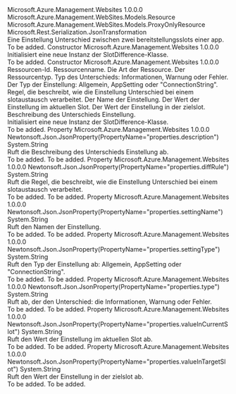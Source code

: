 <Type Name="SlotDifference" FullName="Microsoft.Azure.Management.WebSites.Models.SlotDifference">
  <TypeSignature Language="C#" Value="public class SlotDifference : Microsoft.Azure.Management.WebSites.Models.ProxyOnlyResource" />
  <TypeSignature Language="ILAsm" Value=".class public auto ansi beforefieldinit SlotDifference extends Microsoft.Azure.Management.WebSites.Models.ProxyOnlyResource" />
  <TypeSignature Language="DocId" Value="T:Microsoft.Azure.Management.WebSites.Models.SlotDifference" />
  <TypeSignature Language="VB.NET" Value="Public Class SlotDifference&#xA;Inherits ProxyOnlyResource" />
  <TypeSignature Language="F#" Value="type SlotDifference = class&#xA;    inherit ProxyOnlyResource" />
  <AssemblyInfo>
    <AssemblyName>Microsoft.Azure.Management.Websites</AssemblyName>
    <AssemblyVersion>1.0.0.0</AssemblyVersion>
  </AssemblyInfo>
  <Base>
    <BaseTypeName>Microsoft.Azure.Management.WebSites.Models.Resource</BaseTypeName>
    <BaseTypeName FrameworkAlternate="azure-dotnet">Microsoft.Azure.Management.WebSites.Models.ProxyOnlyResource</BaseTypeName>
  </Base>
  <Interfaces />
  <Attributes>
    <Attribute>
      <AttributeName>Microsoft.Rest.Serialization.JsonTransformation</AttributeName>
    </Attribute>
  </Attributes>
  <Docs>
    <summary>
            Eine Einstellung Unterschied zwischen zwei bereitstellungsslots einer app.
            </summary>
    <remarks>To be added.</remarks>
  </Docs>
  <Members>
    <Member MemberName=".ctor">
      <MemberSignature Language="C#" Value="public SlotDifference ();" />
      <MemberSignature Language="ILAsm" Value=".method public hidebysig specialname rtspecialname instance void .ctor() cil managed" />
      <MemberSignature Language="DocId" Value="M:Microsoft.Azure.Management.WebSites.Models.SlotDifference.#ctor" />
      <MemberSignature Language="VB.NET" Value="Public Sub New ()" />
      <MemberType>Constructor</MemberType>
      <AssemblyInfo>
        <AssemblyName>Microsoft.Azure.Management.Websites</AssemblyName>
        <AssemblyVersion>1.0.0.0</AssemblyVersion>
      </AssemblyInfo>
      <Parameters />
      <Docs>
        <summary>
            Initialisiert eine neue Instanz der SlotDifference-Klasse.
            </summary>
        <remarks>To be added.</remarks>
      </Docs>
    </Member>
    <Member MemberName=".ctor">
      <MemberSignature Language="C#" Value="public SlotDifference (string id = null, string name = null, string kind = null, string type = null, string slotDifferenceType = null, string settingType = null, string diffRule = null, string settingName = null, string valueInCurrentSlot = null, string valueInTargetSlot = null, string description = null);" />
      <MemberSignature Language="ILAsm" Value=".method public hidebysig specialname rtspecialname instance void .ctor(string id, string name, string kind, string type, string slotDifferenceType, string settingType, string diffRule, string settingName, string valueInCurrentSlot, string valueInTargetSlot, string description) cil managed" />
      <MemberSignature Language="DocId" Value="M:Microsoft.Azure.Management.WebSites.Models.SlotDifference.#ctor(System.String,System.String,System.String,System.String,System.String,System.String,System.String,System.String,System.String,System.String,System.String)" />
      <MemberSignature Language="VB.NET" Value="Public Sub New (Optional id As String = null, Optional name As String = null, Optional kind As String = null, Optional type As String = null, Optional slotDifferenceType As String = null, Optional settingType As String = null, Optional diffRule As String = null, Optional settingName As String = null, Optional valueInCurrentSlot As String = null, Optional valueInTargetSlot As String = null, Optional description As String = null)" />
      <MemberSignature Language="F#" Value="new Microsoft.Azure.Management.WebSites.Models.SlotDifference : string * string * string * string * string * string * string * string * string * string * string -&gt; Microsoft.Azure.Management.WebSites.Models.SlotDifference" Usage="new Microsoft.Azure.Management.WebSites.Models.SlotDifference (id, name, kind, type, slotDifferenceType, settingType, diffRule, settingName, valueInCurrentSlot, valueInTargetSlot, description)" />
      <MemberType>Constructor</MemberType>
      <AssemblyInfo>
        <AssemblyName>Microsoft.Azure.Management.Websites</AssemblyName>
        <AssemblyVersion>1.0.0.0</AssemblyVersion>
      </AssemblyInfo>
      <Parameters>
        <Parameter Name="id" Type="System.String" />
        <Parameter Name="name" Type="System.String" />
        <Parameter Name="kind" Type="System.String" />
        <Parameter Name="type" Type="System.String" />
        <Parameter Name="slotDifferenceType" Type="System.String" />
        <Parameter Name="settingType" Type="System.String" />
        <Parameter Name="diffRule" Type="System.String" />
        <Parameter Name="settingName" Type="System.String" />
        <Parameter Name="valueInCurrentSlot" Type="System.String" />
        <Parameter Name="valueInTargetSlot" Type="System.String" />
        <Parameter Name="description" Type="System.String" />
      </Parameters>
      <Docs>
        <param name="id">Ressourcen-Id.</param>
        <param name="name">Ressourcenname.</param>
        <param name="kind">Die Art der Ressource.</param>
        <param name="type">Der Ressourcentyp.</param>
        <param name="slotDifferenceType">Typ des Unterschieds: Informationen, Warnung oder Fehler.</param>
        <param name="settingType">Der Typ der Einstellung: Allgemein, AppSetting oder "ConnectionString".</param>
        <param name="diffRule">Regel, die beschreibt, wie die Einstellung Unterschied bei einem slotaustausch verarbeitet.</param>
        <param name="settingName">Der Name der Einstellung.</param>
        <param name="valueInCurrentSlot">Der Wert der Einstellung im aktuellen Slot.</param>
        <param name="valueInTargetSlot">Der Wert der Einstellung in der zielslot.</param>
        <param name="description">Beschreibung des Unterschieds Einstellung.</param>
        <summary>
            Initialisiert eine neue Instanz der SlotDifference-Klasse.
            </summary>
        <remarks>To be added.</remarks>
      </Docs>
    </Member>
    <Member MemberName="Description">
      <MemberSignature Language="C#" Value="public string Description { get; }" />
      <MemberSignature Language="ILAsm" Value=".property instance string Description" />
      <MemberSignature Language="DocId" Value="P:Microsoft.Azure.Management.WebSites.Models.SlotDifference.Description" />
      <MemberSignature Language="VB.NET" Value="Public ReadOnly Property Description As String" />
      <MemberSignature Language="F#" Value="member this.Description : string" Usage="Microsoft.Azure.Management.WebSites.Models.SlotDifference.Description" />
      <MemberType>Property</MemberType>
      <AssemblyInfo>
        <AssemblyName>Microsoft.Azure.Management.Websites</AssemblyName>
        <AssemblyVersion>1.0.0.0</AssemblyVersion>
      </AssemblyInfo>
      <Attributes>
        <Attribute>
          <AttributeName>Newtonsoft.Json.JsonProperty(PropertyName="properties.description")</AttributeName>
        </Attribute>
      </Attributes>
      <ReturnValue>
        <ReturnType>System.String</ReturnType>
      </ReturnValue>
      <Docs>
        <summary>
            Ruft die Beschreibung des Unterschieds Einstellung ab.
            </summary>
        <value>To be added.</value>
        <remarks>To be added.</remarks>
      </Docs>
    </Member>
    <Member MemberName="DiffRule">
      <MemberSignature Language="C#" Value="public string DiffRule { get; }" />
      <MemberSignature Language="ILAsm" Value=".property instance string DiffRule" />
      <MemberSignature Language="DocId" Value="P:Microsoft.Azure.Management.WebSites.Models.SlotDifference.DiffRule" />
      <MemberSignature Language="VB.NET" Value="Public ReadOnly Property DiffRule As String" />
      <MemberSignature Language="F#" Value="member this.DiffRule : string" Usage="Microsoft.Azure.Management.WebSites.Models.SlotDifference.DiffRule" />
      <MemberType>Property</MemberType>
      <AssemblyInfo>
        <AssemblyName>Microsoft.Azure.Management.Websites</AssemblyName>
        <AssemblyVersion>1.0.0.0</AssemblyVersion>
      </AssemblyInfo>
      <Attributes>
        <Attribute>
          <AttributeName>Newtonsoft.Json.JsonProperty(PropertyName="properties.diffRule")</AttributeName>
        </Attribute>
      </Attributes>
      <ReturnValue>
        <ReturnType>System.String</ReturnType>
      </ReturnValue>
      <Docs>
        <summary>
            Ruft die Regel, die beschreibt, wie die Einstellung Unterschied bei einem slotaustausch verarbeitet.
            </summary>
        <value>To be added.</value>
        <remarks>To be added.</remarks>
      </Docs>
    </Member>
    <Member MemberName="SettingName">
      <MemberSignature Language="C#" Value="public string SettingName { get; }" />
      <MemberSignature Language="ILAsm" Value=".property instance string SettingName" />
      <MemberSignature Language="DocId" Value="P:Microsoft.Azure.Management.WebSites.Models.SlotDifference.SettingName" />
      <MemberSignature Language="VB.NET" Value="Public ReadOnly Property SettingName As String" />
      <MemberSignature Language="F#" Value="member this.SettingName : string" Usage="Microsoft.Azure.Management.WebSites.Models.SlotDifference.SettingName" />
      <MemberType>Property</MemberType>
      <AssemblyInfo>
        <AssemblyName>Microsoft.Azure.Management.Websites</AssemblyName>
        <AssemblyVersion>1.0.0.0</AssemblyVersion>
      </AssemblyInfo>
      <Attributes>
        <Attribute>
          <AttributeName>Newtonsoft.Json.JsonProperty(PropertyName="properties.settingName")</AttributeName>
        </Attribute>
      </Attributes>
      <ReturnValue>
        <ReturnType>System.String</ReturnType>
      </ReturnValue>
      <Docs>
        <summary>
            Ruft den Namen der Einstellung.
            </summary>
        <value>To be added.</value>
        <remarks>To be added.</remarks>
      </Docs>
    </Member>
    <Member MemberName="SettingType">
      <MemberSignature Language="C#" Value="public string SettingType { get; }" />
      <MemberSignature Language="ILAsm" Value=".property instance string SettingType" />
      <MemberSignature Language="DocId" Value="P:Microsoft.Azure.Management.WebSites.Models.SlotDifference.SettingType" />
      <MemberSignature Language="VB.NET" Value="Public ReadOnly Property SettingType As String" />
      <MemberSignature Language="F#" Value="member this.SettingType : string" Usage="Microsoft.Azure.Management.WebSites.Models.SlotDifference.SettingType" />
      <MemberType>Property</MemberType>
      <AssemblyInfo>
        <AssemblyName>Microsoft.Azure.Management.Websites</AssemblyName>
        <AssemblyVersion>1.0.0.0</AssemblyVersion>
      </AssemblyInfo>
      <Attributes>
        <Attribute>
          <AttributeName>Newtonsoft.Json.JsonProperty(PropertyName="properties.settingType")</AttributeName>
        </Attribute>
      </Attributes>
      <ReturnValue>
        <ReturnType>System.String</ReturnType>
      </ReturnValue>
      <Docs>
        <summary>
            Ruft den Typ der Einstellung ab: Allgemein, AppSetting oder "ConnectionString".
            </summary>
        <value>To be added.</value>
        <remarks>To be added.</remarks>
      </Docs>
    </Member>
    <Member MemberName="SlotDifferenceType">
      <MemberSignature Language="C#" Value="public string SlotDifferenceType { get; }" />
      <MemberSignature Language="ILAsm" Value=".property instance string SlotDifferenceType" />
      <MemberSignature Language="DocId" Value="P:Microsoft.Azure.Management.WebSites.Models.SlotDifference.SlotDifferenceType" />
      <MemberSignature Language="VB.NET" Value="Public ReadOnly Property SlotDifferenceType As String" />
      <MemberSignature Language="F#" Value="member this.SlotDifferenceType : string" Usage="Microsoft.Azure.Management.WebSites.Models.SlotDifference.SlotDifferenceType" />
      <MemberType>Property</MemberType>
      <AssemblyInfo>
        <AssemblyName>Microsoft.Azure.Management.Websites</AssemblyName>
        <AssemblyVersion>1.0.0.0</AssemblyVersion>
      </AssemblyInfo>
      <Attributes>
        <Attribute>
          <AttributeName>Newtonsoft.Json.JsonProperty(PropertyName="properties.type")</AttributeName>
        </Attribute>
      </Attributes>
      <ReturnValue>
        <ReturnType>System.String</ReturnType>
      </ReturnValue>
      <Docs>
        <summary>
            Ruft ab, der den Unterschied: die Informationen, Warnung oder Fehler.
            </summary>
        <value>To be added.</value>
        <remarks>To be added.</remarks>
      </Docs>
    </Member>
    <Member MemberName="ValueInCurrentSlot">
      <MemberSignature Language="C#" Value="public string ValueInCurrentSlot { get; }" />
      <MemberSignature Language="ILAsm" Value=".property instance string ValueInCurrentSlot" />
      <MemberSignature Language="DocId" Value="P:Microsoft.Azure.Management.WebSites.Models.SlotDifference.ValueInCurrentSlot" />
      <MemberSignature Language="VB.NET" Value="Public ReadOnly Property ValueInCurrentSlot As String" />
      <MemberSignature Language="F#" Value="member this.ValueInCurrentSlot : string" Usage="Microsoft.Azure.Management.WebSites.Models.SlotDifference.ValueInCurrentSlot" />
      <MemberType>Property</MemberType>
      <AssemblyInfo>
        <AssemblyName>Microsoft.Azure.Management.Websites</AssemblyName>
        <AssemblyVersion>1.0.0.0</AssemblyVersion>
      </AssemblyInfo>
      <Attributes>
        <Attribute>
          <AttributeName>Newtonsoft.Json.JsonProperty(PropertyName="properties.valueInCurrentSlot")</AttributeName>
        </Attribute>
      </Attributes>
      <ReturnValue>
        <ReturnType>System.String</ReturnType>
      </ReturnValue>
      <Docs>
        <summary>
            Ruft den Wert der Einstellung im aktuellen Slot ab.
            </summary>
        <value>To be added.</value>
        <remarks>To be added.</remarks>
      </Docs>
    </Member>
    <Member MemberName="ValueInTargetSlot">
      <MemberSignature Language="C#" Value="public string ValueInTargetSlot { get; }" />
      <MemberSignature Language="ILAsm" Value=".property instance string ValueInTargetSlot" />
      <MemberSignature Language="DocId" Value="P:Microsoft.Azure.Management.WebSites.Models.SlotDifference.ValueInTargetSlot" />
      <MemberSignature Language="VB.NET" Value="Public ReadOnly Property ValueInTargetSlot As String" />
      <MemberSignature Language="F#" Value="member this.ValueInTargetSlot : string" Usage="Microsoft.Azure.Management.WebSites.Models.SlotDifference.ValueInTargetSlot" />
      <MemberType>Property</MemberType>
      <AssemblyInfo>
        <AssemblyName>Microsoft.Azure.Management.Websites</AssemblyName>
        <AssemblyVersion>1.0.0.0</AssemblyVersion>
      </AssemblyInfo>
      <Attributes>
        <Attribute>
          <AttributeName>Newtonsoft.Json.JsonProperty(PropertyName="properties.valueInTargetSlot")</AttributeName>
        </Attribute>
      </Attributes>
      <ReturnValue>
        <ReturnType>System.String</ReturnType>
      </ReturnValue>
      <Docs>
        <summary>
            Ruft den Wert der Einstellung in der zielslot ab.
            </summary>
        <value>To be added.</value>
        <remarks>To be added.</remarks>
      </Docs>
    </Member>
  </Members>
</Type>